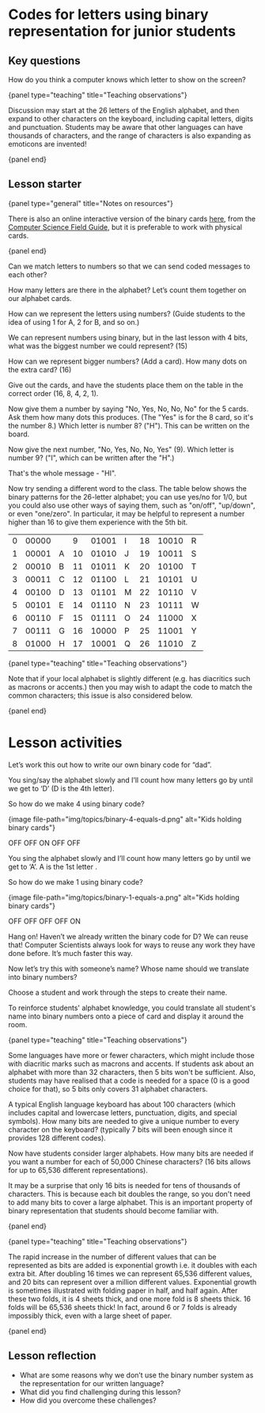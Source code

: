 # Codes for letters using binary representation for junior students

## Key questions

How do you think a computer knows which letter to show on the screen?

{panel type="teaching" title="Teaching observations"}

Discussion may start at the 26 letters of the English alphabet, and then expand to other characters on the keyboard, including capital letters, digits and punctuation.
Students may be aware that other languages can have thousands of characters, and the range of characters is also expanding as emoticons are invented!

{panel end}

## Lesson starter

{panel type="general" title="Notes on resources"}

There is also an online interactive version of the binary cards [here](http://www.csfieldguide.org.nz/en/interactives/binary-cards/index.html?digits=8), from the [Computer Science Field Guide](http://www.csfieldguide.org.nz/), but it is preferable to work with physical cards.

{panel end}

Can we match letters to numbers so that we can send coded messages to each other?

How many letters are there in the alphabet?
Let’s count them together on our alphabet cards.

How can we represent the letters using numbers?
(Guide students to the idea of using 1 for A, 2 for B, and so on.)

We can represent numbers using binary, but in the last lesson with 4 bits, what was the biggest number we could represent? (15)

How can we represent bigger numbers? (Add a card).
How many dots on the extra card? (16)

Give out the cards, and have the students place them on the table in the correct order (16, 8, 4, 2, 1).

Now give them a number by saying "No, Yes, No, No, No" for the 5 cards. Ask them how many dots this produces.
(The "Yes" is for the 8 card, so it's the number 8.)
Which letter is number 8? ("H").
This can be written on the board.

Now give the next number, "No, Yes, No, No, Yes" (9).
Which letter is number 9?
("I", which can be written after the "H".)

That's the whole message - "HI".

Now try sending a different word to the class.
The table below shows the binary patterns for the 26-letter alphabet; you can use yes/no for 1/0, but you could also use other ways of saying them, such as "on/off", "up/down", or even "one/zero".
In particular, it may be helpful to represent a number higher than 16 to give them experience with the 5th bit.

|   |       |   |    |       |   |    |       |   |
|---|-------|---|----|-------|---|----|-------|---|
| 0 | 00000 |   | 9  | 01001 | I | 18 | 10010 | R |
| 1 | 00001 | A | 10 | 01010 | J | 19 | 10011 | S |
| 2 | 00010 | B | 11 | 01011 | K | 20 | 10100 | T |
| 3 | 00011 | C | 12 | 01100 | L | 21 | 10101 | U |
| 4 | 00100 | D | 13 | 01101 | M | 22 | 10110 | V |
| 5 | 00101 | E | 14 | 01110 | N | 23 | 10111 | W |
| 6 | 00110 | F | 15 | 01111 | O | 24 | 11000 | X |
| 7 | 00111 | G | 16 | 10000 | P | 25 | 11001 | Y |
| 8 | 01000 | H | 17 | 10001 | Q | 26 | 11010 | Z |

{panel type="teaching" title="Teaching observations"}

Note that if your local alphabet is slightly different (e.g. has diacritics such as macrons or accents.) then you may wish to adapt the code to match the common characters; this issue is also considered below.

{panel end}

# Lesson activities

Let’s work this out how to write our own binary code for “dad”.

You sing/say the alphabet slowly and I’ll count how many letters go by until we get to ‘D’ (D is the 4th letter).

So how do we make 4 using binary code?

{image file-path="img/topics/binary-4-equals-d.png" alt="Kids holding binary cards"}

OFF OFF ON OFF OFF

You sing the alphabet slowly and I’ll count how many letters go by until we get to ‘A’.
A is the 1st letter .

So how do we make 1 using binary code?

{image file-path="img/topics/binary-1-equals-a.png" alt="Kids holding binary cards"}

OFF OFF OFF OFF ON

Hang on!
Haven’t we already written the binary code for D? We can reuse that!
Computer Scientists always look for ways to reuse any work they have done before. It’s much faster this way.

Now let’s try this with someone’s name?
Whose name should we translate into binary numbers?

Choose a student and work through the steps to create their name.

To reinforce students' alphabet knowledge, you could translate all student's name into binary numbers onto a piece of card and display it around the room.

{panel type="teaching" title="Teaching observations"}

Some languages have more or fewer characters, which might include those with diacritic marks such as macrons and accents.
If students ask about an alphabet with more than 32 characters, then 5 bits won't be sufficient.
Also, students may have realised that a code is needed for a space (0 is a good choice for that), so 5 bits only covers 31 alphabet characters.

A typical English language keyboard has about 100 characters (which includes capital and lowercase letters, punctuation, digits, and special symbols).
How many bits are needed to give a unique number to every character on the keyboard?
(typically 7 bits will been enough since it provides 128 different codes).

Now have students consider larger alphabets.
How many bits are needed if you want a number for each of 50,000 Chinese characters?
(16 bits allows for up to 65,536 different representations).

It may be a surprise that only 16 bits is needed for tens of thousands of characters.
This is because each bit doubles the range, so you don't need to add many bits to cover a large alphabet.
This is an important property of binary representation that students should become familiar with.

{panel end}

{panel type="teaching" title="Teaching observations"}

The rapid increase in the number of different values that can be represented as bits are added is exponential growth i.e. it doubles with each extra bit.
After doubling 16 times we can represent 65,536 different values, and 20 bits can represent over a million different values.
Exponential growth is sometimes illustrated with folding paper in half, and half again.
After these two folds, it is 4 sheets thick, and one more fold is 8 sheets thick. 16 folds will be 65,536 sheets thick!
In fact, around 6 or 7 folds is already impossibly thick, even with a large sheet of paper.

{panel end}

## Lesson reflection

-   What are some reasons why we don’t use the binary number system as the representation for our written language?
-   What did you find challenging during this lesson?
-   How did you overcome these challenges?
